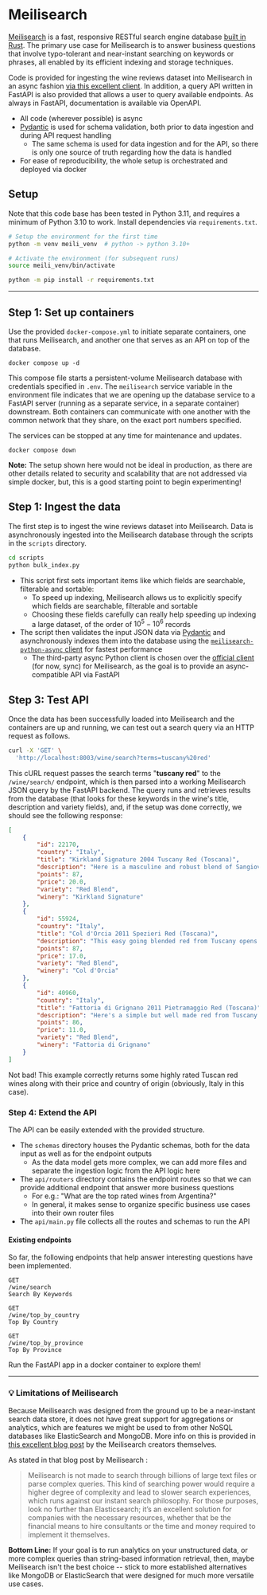 # Meilisearch

[Meilisearch](https://www.meilisearch.com/docs/learn/what_is_meilisearch/overview) is a fast, responsive RESTful search engine database [built in Rust](https://github.com/meilisearch/meilisearch). The primary use case for Meilisearch is to answer business questions that involve typo-tolerant and near-instant searching on keywords or phrases, all enabled by its efficient indexing and storage techniques.

Code is provided for ingesting the wine reviews dataset into Meilisearch in an async fashion [via this excellent client](https://github.com/sanders41/meilisearch-python-async). In addition, a query API written in FastAPI is also provided that allows a user to query available endpoints. As always in FastAPI, documentation is available via OpenAPI.

* All code (wherever possible) is async
* [Pydantic](https://docs.pydantic.dev) is used for schema validation, both prior to data ingestion and during API request handling
  * The same schema is used for data ingestion and for the API, so there is only one source of truth regarding how the data is handled
* For ease of reproducibility, the whole setup is orchestrated and deployed via docker

## Setup

Note that this code base has been tested in Python 3.11, and requires a minimum of Python 3.10 to work. Install dependencies via `requirements.txt`.

```sh
# Setup the environment for the first time
python -m venv meili_venv  # python -> python 3.10+

# Activate the environment (for subsequent runs)
source meili_venv/bin/activate

python -m pip install -r requirements.txt

```

--- 

## Step 1: Set up containers

Use the provided `docker-compose.yml` to initiate separate containers, one that runs Meilisearch, and another one that serves as an API on top of the database.

```
docker compose up -d
```

This compose file starts a persistent-volume Meilisearch database with credentials specified in `.env`. The `meilisearch` service variable in the environment file indicates that we are opening up the database service to a FastAPI server (running as a separate service, in a separate container) downstream. Both containers can communicate with one another with the common network that they share, on the exact port numbers specified.

The services can be stopped at any time for maintenance and updates.

```
docker compose down
```

**Note:** The setup shown here would not be ideal in production, as there are other details related to security and scalability that are not addressed via simple docker, but, this is a good starting point to begin experimenting!


## Step 1: Ingest the data

The first step is to ingest the wine reviews dataset into Meilisearch. Data is asynchronously ingested into the Meilisearch database through the scripts in the `scripts` directory.

```sh
cd scripts
python bulk_index.py
```

* This script first sets important items like which fields are searchable, filterable and sortable:
  * To speed up indexing, Meilisearch allows us to explicitly specify which fields are searchable, filterable and sortable
  * Choosing these fields carefully can really help speeding up indexing a large dataset, of the order of $10^5-10^6$ records
* The script then validates the input JSON data via [Pydantic](https://docs.pydantic.dev) and asynchronously indexes them into the database using the [`meilisearch-python-async` client](https://github.com/sanders41/meilisearch-python-async) for fastest performance
  * The third-party async Python client is chosen over the [official client](https://github.com/meilisearch/meilisearch-python) (for now, sync) for Meilisearch, as the goal is to provide an async-compatible API via FastAPI


## Step 3: Test API

Once the data has been successfully loaded into Meilisearch and the containers are up and running, we can test out a search query via an HTTP request as follows.

```sh
curl -X 'GET' \
  'http://localhost:8003/wine/search?terms=tuscany%20red'
```

This cURL request passes the search terms "**tuscany red**" to the `/wine/search/` endpoint, which is then parsed into a working Meilisearch JSON query by the FastAPI backend. The query runs and retrieves results from the database (that looks for these keywords in the wine's title, description and variety fields), and, if the setup was done correctly, we should see the following response:

```json
[
    {
        "id": 22170,
        "country": "Italy",
        "title": "Kirkland Signature 2004 Tuscany Red (Toscana)",
        "description": "Here is a masculine and robust blend of Sangiovese, Cab Sauvignon and Merlot that exhibits thick concentration and aromas of exotic spices, cherry, prune, plum, vanilla and Amaretto. The nose is gorgeous but the mouthfeel is less convincing, with firm tannins.",
        "points": 87,
        "price": 20.0,
        "variety": "Red Blend",
        "winery": "Kirkland Signature"
    },
    {
        "id": 55924,
        "country": "Italy",
        "title": "Col d'Orcia 2011 Spezieri Red (Toscana)",
        "description": "This easy going blended red from Tuscany opens with bright cherry and blackberry aromas against a backdrop of bitter almond and a touch of Indian spice. The fresh acidity makes this a perfect pasta wine.",
        "points": 87,
        "price": 17.0,
        "variety": "Red Blend",
        "winery": "Col d'Orcia"
    },
    {
        "id": 40960,
        "country": "Italy",
        "title": "Fattoria di Grignano 2011 Pietramaggio Red (Toscana)",
        "description": "Here's a simple but well made red from Tuscany that has floral aromas of violet and rose with berry notes. The palate offers bright cherry, red currant and a touch of spice. Pair this with pasta dishes or grilled vegetables.",
        "points": 86,
        "price": 11.0,
        "variety": "Red Blend",
        "winery": "Fattoria di Grignano"
    }
]
```

Not bad! This example correctly returns some highly rated Tuscan red wines along with their price and country of origin (obviously, Italy in this case).

### Step 4: Extend the API

The API can be easily extended with the provided structure.

- The `schemas` directory houses the Pydantic schemas, both for the data input as well as for the endpoint outputs
  - As the data model gets more complex, we can add more files and separate the ingestion logic from the API logic here
- The `api/routers` directory contains the endpoint routes so that we can provide additional endpoint that answer more business questions
  - For e.g.: "What are the top rated wines from Argentina?"
  - In general, it makes sense to organize specific business use cases into their own router files
- The `api/main.py` file collects all the routes and schemas to run the API


#### Existing endpoints

So far, the following endpoints that help answer interesting questions have been implemented.

```
GET
/wine/search
Search By Keywords
```

```
GET
/wine/top_by_country
Top By Country
```

```
GET
/wine/top_by_province
Top By Province
```

Run the FastAPI app in a docker container to explore them!

---

### 💡 Limitations of Meilisearch

Because Meilisearch was designed from the ground up to be a near-instant search data store, it does not have great support for aggregations or analytics, which are features we might be used to from other NoSQL databases like ElasticSearch and MongoDB. More info on this is provided in [this excellent blog post](https://blog.meilisearch.com/why-should-you-use-meilisearch-over-elasticsearch/) by the Meilisearch creators themselves.

As stated in that blog post by Meilisearch :

> Meilisearch is not made to search through billions of large text files or parse complex queries. This kind of searching power would require a higher degree of complexity and lead to slower search experiences, which runs against our instant search philosophy. For those purposes, look no further than Elasticsearch; it’s an excellent solution for companies with the necessary resources, whether that be the financial means to hire consultants or the time and money required to implement it themselves.

**Bottom Line:** If your goal is to run analytics on your unstructured data, or more complex queries than string-based information retrieval, then, maybe Meilisearch isn't the best choice -- stick to more established alternatives like MongoDB or ElasticSearch that were designed for much more versatile use cases.
